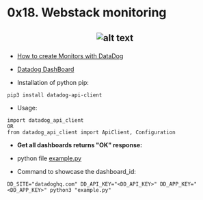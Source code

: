 # 0x18. Webstack monitoring

## <p align="center">![alt text](https://github.com/Dikachis/alx-system_engineering-devops/blob/main/image_devops/Webstack_monitoring.png'?raw=true)</p>

- [How to create Monitors with DataDog](https://linuxhint.com/creating-monitors-with-datadog/)
- [Datadog DashBoard](https://youtu.be/fR9sd5V6pUE)

- Installation of python pip:
```
pip3 install datadog-api-client
```
- Usage:
```
import datadog_api_client
OR
from datadog_api_client import ApiClient, Configuration
```

- **Get all dashboards returns "OK" response:**
- python file [example.py](https://docs.datadoghq.com/api/latest/dashboards/#get-all-dashboards)

- Command to showcase the dashboard_id:
```
DD_SITE="datadoghq.com" DD_API_KEY="<DD_API_KEY>" DD_APP_KEY="<DD_APP_KEY>" python3 "example.py"
```
